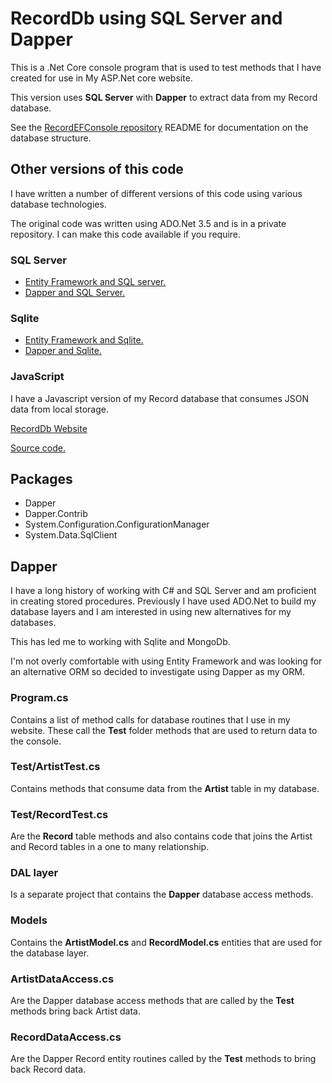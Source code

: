 # RecordDb using SQL Server and Dapper

This is a .Net Core console program that is used to test methods that I have created for use in My ASP.Net core website.

This version uses **SQL Server** with **Dapper** to extract data from my Record database.

See the [RecordEFConsole repository](https://github.com/alanrob17/RecordEFConsole) README for documentation on the database structure.

## Other versions of this code

I have written a number of different versions of this code using various database technologies.

The original code was written using ADO.Net 3.5 and is in a private repository. I can make this code available if you require.

### SQL Server

* [Entity Framework and SQL server.](https://github.com/alanrob17/RecordEFConsole)
* [Dapper and SQL Server.](https://github.com/alanrob17/RecordDbSqlDapperApp)

### Sqlite

* [Entity Framework and Sqlite.](https://github.com/alanrob17/RecordDBEFSQLite)
* [Dapper and Sqlite.](https://github.com/alanrob17/RecordDbSQLiteDapper)

### JavaScript

I have a Javascript version of my Record database that consumes JSON data from local storage.

[RecordDb Website](https://recordlist.netlify.app/)

[Source code.](https://github.com/alanrob17/recorddb-app)

## Packages

* Dapper
* Dapper.Contrib
* System.Configuration.ConfigurationManager
* System.Data.SqlClient

## Dapper

I have a long history of working with C# and SQL Server and am proficient in creating stored procedures. Previously I have used ADO.Net to build my database layers and I am interested in using new alternatives for my databases.

This has led me to working with Sqlite and MongoDb.

I'm not overly comfortable with using Entity Framework and was looking for an alternative ORM so decided to investigate using Dapper as my ORM.

### Program.cs

Contains a list of method calls for database routines that I use in my website. These call the **Test** folder methods that are used to return data to the console.

### Test/ArtistTest.cs

Contains methods that consume data from the **Artist** table in my database.

### Test/RecordTest.cs

Are the **Record** table methods and also contains code that joins the Artist and Record tables in a one to many relationship.

### DAL layer

Is a separate project that contains the **Dapper** database access methods.

### Models

Contains the **ArtistModel.cs** and **RecordModel.cs** entities that are used for the database layer.

### ArtistDataAccess.cs

Are the Dapper database access methods that are called by the **Test** methods bring back Artist data.

### RecordDataAccess.cs

Are the Dapper Record entity routines called by the **Test** methods to bring back Record data.
